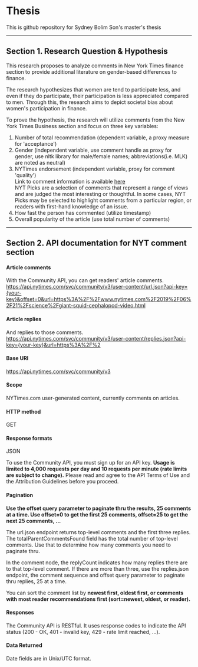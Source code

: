 # Thesis
This is github repository for Sydney Bolim Son's master's thesis

------------------------------------------------------
## Section 1. Research Question & Hypothesis

This research proposes to analyze comments in New York Times finance section to provide additional literature on gender-based differences to finance.

The research hypothesizes that women are tend to participate less, and even if they do participate, their participation is less appreciated compared to men. Through this, the research aims to depict societal bias about women's participation in finance.

To prove the hypothesis, the research will utilize comments from the New York Times Business section and focus on three key variables:
1) Number of total recommendation (dependent variable, a proxy measure for 'acceptance') 
2) Gender (independent variable, use comment handle as proxy for gender, use nltk library for male/female names; abbreviations(i.e. MLK) are noted as neutral)
3) NYTimes endorsement (independent variable, proxy for comment 'quality')<br/>
   Link to comment information is available [here](https://help.nytimes.com/hc/en-us/articles/115014792387-Comments)<br/>
	NYT Picks are a selection of comments that represent a range of views and are judged the most interesting or thoughtful. In some cases, NYT Picks may be selected to highlight comments from a particular region, or readers with first-hand knowledge of an issue.
4) How fast the person has commented (utilize timestamp)
5) Overall popularity of the article (use total number of comments)

------------------------------------------------------
## Section 2. API documentation for NYT comment section

#### Article comments
With the Community API, you can get readers' article comments.
https://api.nytimes.com/svc/community/v3/user-content/url.json?api-key={your-key}&offset=0&url=https%3A%2F%2Fwww.nytimes.com%2F2019%2F06%2F21%2Fscience%2Fgiant-squid-cephalopod-video.html

#### Article replies
And replies to those comments.
https://api.nytimes.com/svc/community/v3/user-content/replies.json?api-key={your-key}&url=https%3A%2F%2

#### Base URI
https://api.nytimes.com/svc/community/v3

#### Scope
NYTimes.com user-generated content, currently comments on articles.

#### HTTP method
GET

#### Response formats
JSON

To use the Community API, you must sign up for an API key. **Usage is limited to 4,000 requests per day and 10 requests per minute (rate limits are subject to change).** Please read and agree to the API Terms of Use and the Attribution Guidelines before you proceed.

#### Pagination
**Use the offset query parameter to paginate thru the results, 25 comments at a time. Use offset=0 to get the first 25 comments, offset=25 to get the next 25 comments, ...**

The url.json endpoint returns top-level comments and the first three replies. The totalParentCommentsFound field has the total number of top-level comments. Use that to determine how many comments you need to paginate thru.

In the comment node, the replyCount indicates how many replies there are to that top-level comment. If there are more than three, use the replies.json endpoint, the comment sequence and offset query parameter to paginate thru replies, 25 at a time.

You can sort the comment list by **newest first, oldest first, or comments with most reader recommendations first (sort=newest, oldest, or reader).**

#### Responses
The Community API is RESTful. It uses response codes to indicate the API status (200 - OK, 401 - invalid key, 429 - rate limit reached, ...).

#### Data Returned
Date fields are in Unix/UTC format.
